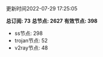 更新时间2022-07-29 17:25:05

**总订阅: 73**
**总节点: 2627**
**有效节点: 398**
- ss节点: 298
- trojan节点: 52
- v2ray节点: 48
